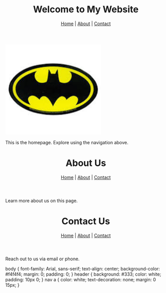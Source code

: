 <!DOCTYPE html>
<html lang="en">
<head>
    <meta charset="UTF-8">
    <meta name="viewport" content="width=device-width, initial-scale=1.0">
    <title>Home - My Website</title>
    <link rel="stylesheet" href="styles.css">
</head>
<body>
    <header>
        <h1>Welcome to My Website</h1>
        <nav>
            <a href="index.html">Home</a> |
            <a href="about.html">About</a> |
            <a href="contact.html">Contact</a>
        </nav>
    </header>
    <main>
        <img src="image.jpg" alt="Sample Image" width="300">
        <p>This is the homepage. Explore using the navigation above.</p>
    </main>
</body>
</html>

<!-- about.html -->
<!DOCTYPE html>
<html lang="en">
<head>
    <meta charset="UTF-8">
    <meta name="viewport" content="width=device-width, initial-scale=1.0">
    <title>About - My Website</title>
    <link rel="stylesheet" href="styles.css">
</head>
<body>
    <header>
        <h1>About Us</h1>
        <nav>
            <a href="index.html">Home</a> |
            <a href="about.html">About</a> |
            <a href="contact.html">Contact</a>
        </nav>
    </header>
    <main>
        <p>Learn more about us on this page.</p>
    </main>
</body>
</html>

<!-- contact.html -->
<!DOCTYPE html>
<html lang="en">
<head>
    <meta charset="UTF-8">
    <meta name="viewport" content="width=device-width, initial-scale=1.0">
    <title>Contact - My Website</title>
    <link rel="stylesheet" href="styles.css">
</head>
<body>
    <header>
        <h1>Contact Us</h1>
        <nav>
            <a href="index.html">Home</a> |
            <a href="about.html">About</a> |
            <a href="contact.html">Contact</a>
        </nav>
    </header>
    <main>
        <p>Reach out to us via email or phone.</p>
    </main>
</body>
</html>

<!-- styles.css -->
body {
    font-family: Arial, sans-serif;
    text-align: center;
    background-color: #f4f4f4;
    margin: 0;
    padding: 0;
}
header {
    background: #333;
    color: white;
    padding: 10px 0;
}
nav a {
    color: white;
    text-decoration: none;
    margin: 0 15px;
}
